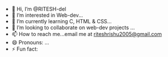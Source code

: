 - 👋 Hi, I’m @RITESH-del
- 👀 I’m interested in Web-dev...
- 🌱 I’m currently learning C, HTML & CSS...
- 💞️ I’m looking to collaborate on web-dev projects ...
- 📫 How to reach me...email me at riteshrishu2005@gmail.com
- 😄 Pronouns: ...
- ⚡ Fun fact: 

<!---
RITESH-del/RITESH-del is a ✨ special ✨ repository because its `README.md` (this file) appears on your GitHub profile.
You can click the Preview link to take a look at your changes.
--->
